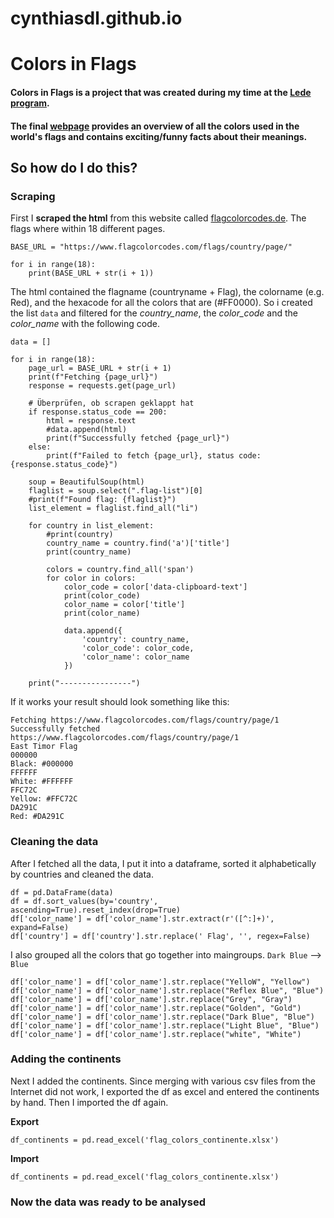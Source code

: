 # cynthiasdl.github.io
# **Colors in Flags**

#### **Colors in Flags** is a project that was created during my time at the [Lede program](https://ledeprogram.com).

#### The final [webpage](https://cynthiasdl.github.io) provides an overview of all the colors used in the world's flags and contains exciting/funny facts about their meanings.


## So how do I do this?

### Scraping 

First I **scraped the html** from this website called [flagcolorcodes.de](https://www.flagcolorcodes.com). The flags where within 18 different pages. 

```
BASE_URL = "https://www.flagcolorcodes.com/flags/country/page/"

for i in range(18):
    print(BASE_URL + str(i + 1))
```    


The html contained the flagname (countryname + Flag), the colorname (e.g. Red), and the hexacode for all the colors that are (#FF0000). So i created the list `data` and filtered for the *country_name*, the *color_code*  and the *color_name* with the following code. 


```
data = []

for i in range(18):
    page_url = BASE_URL + str(i + 1)
    print(f"Fetching {page_url}")
    response = requests.get(page_url)
    
    # Überprüfen, ob scrapen geklappt hat
    if response.status_code == 200:
        html = response.text
        #data.append(html)
        print(f"Successfully fetched {page_url}")
    else:
        print(f"Failed to fetch {page_url}, status code: {response.status_code}")

    soup = BeautifulSoup(html)
    flaglist = soup.select(".flag-list")[0]
    #print(f"Found flag: {flaglist}")
    list_element = flaglist.find_all("li")
    
    for country in list_element:
        #print(country)
        country_name = country.find('a')['title']
        print(country_name)
        
        colors = country.find_all('span')
        for color in colors: 
            color_code = color['data-clipboard-text']
            print(color_code)
            color_name = color['title']
            print(color_name)

            data.append({
                'country': country_name,
                'color_code': color_code,
                'color_name': color_name
            })
    
    print("----------------")
```

If it works your result should look something like this: 

```
Fetching https://www.flagcolorcodes.com/flags/country/page/1
Successfully fetched https://www.flagcolorcodes.com/flags/country/page/1
East Timor Flag
000000
Black: #000000
FFFFFF
White: #FFFFFF
FFC72C
Yellow: #FFC72C
DA291C
Red: #DA291C

```
### Cleaning the data

After I fetched all the data, I put it into a dataframe, sorted it alphabetically by countries and cleaned the data. 

```
df = pd.DataFrame(data)
df = df.sort_values(by='country', ascending=True).reset_index(drop=True)
df['color_name'] = df['color_name'].str.extract(r'([^:]+)', expand=False)
df['country'] = df['country'].str.replace(' Flag', '', regex=False)

```

I also grouped all the colors that go together into maingroups. `Dark Blue` --> `Blue`

```
df['color_name'] = df['color_name'].str.replace("YelloW", "Yellow") 
df['color_name'] = df['color_name'].str.replace("Reflex Blue", "Blue") 
df['color_name'] = df['color_name'].str.replace("Grey", "Gray") 
df['color_name'] = df['color_name'].str.replace("Golden", "Gold") 
df['color_name'] = df['color_name'].str.replace("Dark Blue", "Blue") 
df['color_name'] = df['color_name'].str.replace("Light Blue", "Blue") 
df['color_name'] = df['color_name'].str.replace("white", "White")

```

### Adding the continents

Next I added the continents. Since merging with various csv files from the Internet did not work, I exported the df as excel and entered the continents by hand. Then I imported the df again. 

**Export**
```
df_continents = pd.read_excel('flag_colors_continente.xlsx')
```
**Import**
```
df_continents = pd.read_excel('flag_colors_continente.xlsx')
```
### **Now the data was ready to be analysed**

